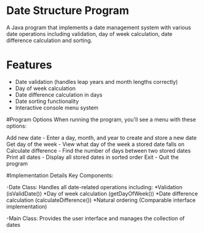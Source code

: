 # Date Structure Program
A Java program that implements a date management system with various date operations including validation, day of week calculation, date difference calculation and sorting.

# Features 
 - Date validation (handles leap years and month lengths correctly)
 - Day of week calculation 
 - Date difference calculation in days
 - Date sorting functionality
 - Interactive console menu system

#Program Options
When running the program, you'll see a menu with these options:

Add new date - Enter a day, month, and year to create and store a new date
Get day of the week - View what day of the week a stored date falls on
Calculate difference - Find the number of days between two stored dates
Print all dates - Display all stored dates in sorted order
Exit - Quit the program

#Implementation Details
Key Components:

-Date Class: Handles all date-related operations including:
  *Validation (isValidDate())
  *Day of week calculation (getDayOfWeek())
  *Date difference calculation (calculateDifference())
  *Natural ordering (Comparable interface implementation)

-Main Class: Provides the user interface and manages the collection of dates
